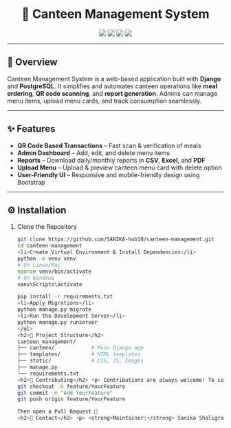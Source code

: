 <h1 align="center">🍴 Canteen Management System</h1>

<p align="center">
  <img src="https://img.shields.io/badge/Django-3.2-green?logo=django&logoColor=white" />
  <img src="https://img.shields.io/badge/PostgreSQL-13-blue?logo=postgresql&logoColor=white" />
  <img src="https://img.shields.io/badge/Bootstrap-5-purple?logo=bootstrap&logoColor=white" />
  <img src="https://img.shields.io/badge/Python-3.10-yellow?logo=python&logoColor=white" />
</p>

---

<h2>📖 Overview</h2>
<p>
Canteen Management System is a web-based application built with <strong>Django</strong> and <strong>PostgreSQL</strong>.  
It simplifies and automates canteen operations like <strong>meal ordering</strong>, <strong>QR code scanning</strong>, and <strong>report generation</strong>.  
Admins can manage menu items, upload menu cards, and track consumption seamlessly.
</p>

---

<h2>✨ Features</h2>
<ul>
  <li><strong>QR Code Based Transactions</strong> – Fast scan & verification of meals</li>
  <li><strong>Admin Dashboard</strong> – Add, edit, and delete menu items</li>
  <li><strong>Reports</strong> – Download daily/monthly reports in <strong>CSV</strong>, <strong>Excel</strong>, and <strong>PDF</strong></li>
  <li><strong>Upload Menu</strong> – Upload & preview canteen menu card with delete option</li>
  <li><strong>User-Friendly UI</strong> – Responsive and mobile-friendly design using Bootstrap</li>
</ul>

---

<h2>⚙️ Installation</h2>
<ol>
  <li>Clone the Repository</li>

```bash
git clone https://github.com/SANIKA-hub18/canteen-management.git
cd canteen-management
<li>Create Virtual Environment & Install Dependencies</li>
python -m venv venv
# On Linux/Mac
source venv/bin/activate
# On Windows
venv\Scripts\activate

pip install -r requirements.txt
<li>Apply Migrations</li>
python manage.py migrate
<li>Run the Development Server</li>
python manage.py runserver
</ol>
<h2>📂 Project Structure</h2>
canteen_management/
├── canteen/            # Main Django app
├── templates/          # HTML templates
├── static/             # CSS, JS, Images
├── manage.py
└── requirements.txt
<h2>🤝 Contributing</h2> <p> Contributions are always welcome! To contribute, fork the repository and create a feature branch: </p>
git checkout -b feature/YourFeature
git commit -m "Add YourFeature"
git push origin feature/YourFeature

Then open a Pull Request 🚀
<h2>📧 Contact</h2> <p> <strong>Maintainer:</strong> Sanika Shaligram <br> <strong>Email:</strong> shaligramsanika@gmail.com </p> 
